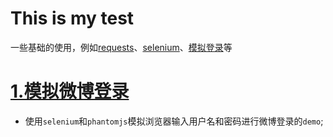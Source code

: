 This is my test
======
一些基础的使用，例如[requests](https://github.com/kidword/spider/tree/master/requests%E4%BD%BF%E7%94%A8 "测试")、[selenium](https://github.com/kidword/spider/tree/master/selenuim%2Bphantomjs%E6%93%8D%E4%BD%9C)、[模拟登录](https://github.com/kidword/spider/tree/master/weibo)等

  
[1.模拟微博登录](https://github.com/kidword/spider/tree/master/weibo)  
======
- 使用`selenium`和`phantomjs`模拟浏览器输入用户名和密码进行微博登录的`demo`;


